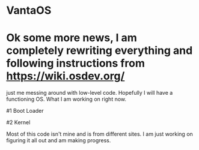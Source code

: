 # VantaOS
# Ok some more news, I am completely rewriting everything and following instructions from https://wiki.osdev.org/
just me messing around with low-level code. Hopefully I will have a functioning OS.
What I am working on right now.

#1 Boot Loader

#2 Kernel

Most of this code isn't mine and is from different sites. I am just working on figuring it all out and am making progress.
